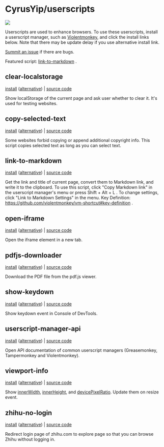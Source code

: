 # CyrusYip/userscripts

[![](https://data.jsdelivr.com/v1/package/gh/CyrusYip/userscripts/badge?style=rounded)](https://www.jsdelivr.com/package/gh/CyrusYip/userscripts)

Userscripts are used to enhance browsers. To use these userscripts, install a userscript manager, such as [Violentmonkey](https://violentmonkey.github.io/), and click the install links below. Note that there may be update delay if you use alternative install link.

[Summit an issue](https://github.com/CyrusYip/userscripts/issues) if there are bugs.

Featured script: [link-to-markdown](#link-to-markdown) .

## clear-localstorage

[install](https://github.com/CyrusYip/userscripts/raw/main/scripts/clear-localstorage.user.js)
([alternative]( https://cdn.jsdelivr.net/gh/CyrusYip/userscripts@main/scripts/clear-localstorage.user.js))
|
[source code](scripts/clear-localstorage.user.js)

Show localStorage of the current page and ask user whether to clear it. It's used for testing websites.

## copy-selected-text

[install](https://github.com/CyrusYip/userscripts/raw/main/scripts/copy-selected-text.user.js)
([alternative]( https://cdn.jsdelivr.net/gh/CyrusYip/userscripts@main/scripts/copy-selected-text.user.js))
|
[source code](scripts/copy-selected-text.user.js)

Some websites forbid copying or append additional copyright info. This script copies selected text as long as you can select text.

## link-to-markdown

[install][install] ([alternative][alternative]) | [source code][source code]

[install]: https://github.com/CyrusYip/userscripts/raw/main/scripts/link-to-markdown.user.js
[alternative]: https://cdn.jsdelivr.net/gh/CyrusYip/userscripts@main/scripts/link-to-markdown.user.js
[source code]: scripts/link-to-markdown.user.js

Get the link and title of current page, convert them to Markdown link, and write it to the clipboard. To use this script, click "Copy Markdown link" in the userscript manager's menu or press Shift + Alt + L . To change settings, click "Link to Markdown Settings" in the menu. Key Definition: https://github.com/violentmonkey/vm-shortcut#key-definition .

## open-iframe

[install](https://github.com/CyrusYip/userscripts/raw/main/scripts/open-iframe.user.js)
([alternative]( https://cdn.jsdelivr.net/gh/CyrusYip/userscripts@main/scripts/open-iframe.user.js))
|
[source code](scripts/open-iframe.user.js)

Open the iframe element in a new tab.

## pdfjs-downloader

[install](https://github.com/CyrusYip/userscripts/raw/main/scripts/pdfjs-downloader.user.js)
([alternative]( https://cdn.jsdelivr.net/gh/CyrusYip/userscripts@main/scripts/pdfjs-downloader.user.js))
|
[source code](scripts/pdfjs-downloader.user.js)

Download the PDF file from the pdf.js viewer.

## show-keydown

[install](https://github.com/CyrusYip/userscripts/raw/main/scripts/show-keydown.user.js)
([alternative]( https://cdn.jsdelivr.net/gh/CyrusYip/userscripts@main/scripts/show-keydown.user.js))
|
[source code](scripts/show-keydown.user.js)

Show keydown event in Console of DevTools.

## userscript-manager-api

[install](https://github.com/CyrusYip/userscripts/raw/main/scripts/userscript-manager-api.user.js)
([alternative]( https://cdn.jsdelivr.net/gh/CyrusYip/userscripts@main/scripts/userscript-manager-api.user.js))
|
[source code](scripts/userscript-manager-api.user.js)

Open API documentation of common userscript managers (Greasemonkey, Tampermonkey and Violentmonkey).

## viewport-info

[install](https://github.com/CyrusYip/userscripts/raw/main/scripts/viewport-info.user.js)
([alternative]( https://cdn.jsdelivr.net/gh/CyrusYip/userscripts@main/scripts/viewport-info.user.js))
|
[source code](scripts/viewport-info.user.js)

Show [innerWidth](https://developer.mozilla.org/en-US/docs/Web/API/Window/innerWidth), [innerHeight](https://developer.mozilla.org/en-US/docs/Web/API/Window/innerHeight), and [devicePixelRatio](https://developer.mozilla.org/en-US/docs/Web/API/Window/devicePixelRatio). Update them on resize event.

## zhihu-no-login

[install](https://github.com/CyrusYip/userscripts/raw/main/scripts/zhihu-no-login.user.js)
([alternative]( https://cdn.jsdelivr.net/gh/CyrusYip/userscripts@main/scripts/zhihu-no-login.user.js))
|
[source code](scripts/zhihu-no-login.user.js)

Redirect login page of zhihu.com to explore page so that you can browse Zhihu without logging in.
